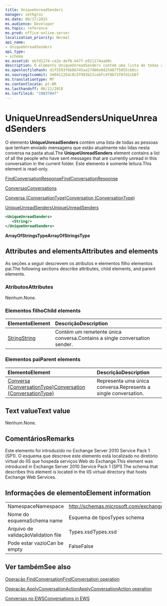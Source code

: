 ```yaml
---
title: UniqueUnreadSenders
manager: sethgros
ms.date: 09/17/2015
ms.audience: Developer
ms.topic: reference
ms.prod: office-online-server
localization_priority: Normal
api_name:
- UniqueUnreadSenders
api_type:
- schema
ms.assetid: eb7d1274-ce2e-4ef8-b47f-e911174aab0c
description: O elemento UniqueUnreadSenders contém uma lista de todas as pessoas que tenham enviado mensagens que estão atualmente não lidas nesta conversa na pasta atual. Este elemento é somente leitura.
ms.openlocfilehash: d1f5593f6b86745aa27d86e9d25487f5855cb0cc
ms.sourcegitcommit: 34041125dc8c5f993b21cebfc4f8b72f0fd2cb6f
ms.translationtype: MT
ms.contentlocale: pt-BR
ms.lasthandoff: 06/11/2018
ms.locfileid: "19837847"
---
```

# <a name="uniqueunreadsenders"></a><span data-ttu-id="f127f-104">UniqueUnreadSenders</span><span class="sxs-lookup"><span data-stu-id="f127f-104">UniqueUnreadSenders</span></span>

<span data-ttu-id="f127f-105">O elemento **UniqueUnreadSenders** contém uma lista de todas as pessoas que tenham enviado mensagens que estão atualmente não lidas nesta conversa na pasta atual.</span><span class="sxs-lookup"><span data-stu-id="f127f-105">The **UniqueUnreadSenders** element contains a list of all the people who have sent messages that are currently unread in this conversation in the current folder.</span></span> <span data-ttu-id="f127f-106">Este elemento é somente leitura.</span><span class="sxs-lookup"><span data-stu-id="f127f-106">This element is read-only.</span></span> 
  
[<span data-ttu-id="f127f-107">FindConversationResponse</span><span class="sxs-lookup"><span data-stu-id="f127f-107">FindConversationResponse</span></span>](findconversationresponse.md)
  
[<span data-ttu-id="f127f-108">Conversas</span><span class="sxs-lookup"><span data-stu-id="f127f-108">Conversations</span></span>](conversations-ex15websvcsotherref.md)
  
[<span data-ttu-id="f127f-109">Conversa (ConversationType)</span><span class="sxs-lookup"><span data-stu-id="f127f-109">Conversation (ConversationType)</span></span>](conversation-conversationtype.md)
  
[<span data-ttu-id="f127f-110">UniqueUnreadSenders</span><span class="sxs-lookup"><span data-stu-id="f127f-110">UniqueUnreadSenders</span></span>](uniqueunreadsenders.md)
  
```XML
<UniqueUnreadSenders>
   <String/>
</UniqueUnreadSenders>
```

 <span data-ttu-id="f127f-111">**ArrayOfStringsType**</span><span class="sxs-lookup"><span data-stu-id="f127f-111">**ArrayOfStringsType**</span></span>
## <a name="attributes-and-elements"></a><span data-ttu-id="f127f-112">Attributes and elements</span><span class="sxs-lookup"><span data-stu-id="f127f-112">Attributes and elements</span></span>

<span data-ttu-id="f127f-113">As seções a seguir descrevem os atributos e elementos filho elementos pai.</span><span class="sxs-lookup"><span data-stu-id="f127f-113">The following sections describe attributes, child elements, and parent elements.</span></span>
  
### <a name="attributes"></a><span data-ttu-id="f127f-114">Atributos</span><span class="sxs-lookup"><span data-stu-id="f127f-114">Attributes</span></span>

<span data-ttu-id="f127f-115">Nenhum.</span><span class="sxs-lookup"><span data-stu-id="f127f-115">None.</span></span>
  
### <a name="child-elements"></a><span data-ttu-id="f127f-116">Elementos filho</span><span class="sxs-lookup"><span data-stu-id="f127f-116">Child elements</span></span>

|<span data-ttu-id="f127f-117">**Elemento**</span><span class="sxs-lookup"><span data-stu-id="f127f-117">**Element**</span></span>|<span data-ttu-id="f127f-118">**Descrição**</span><span class="sxs-lookup"><span data-stu-id="f127f-118">**Description**</span></span>|
|:-----|:-----|
|[<span data-ttu-id="f127f-119">String</span><span class="sxs-lookup"><span data-stu-id="f127f-119">String</span></span>](string.md) <br/> |<span data-ttu-id="f127f-120">Contém um remetente única conversa.</span><span class="sxs-lookup"><span data-stu-id="f127f-120">Contains a single conversation sender.</span></span>  <br/> |
   
### <a name="parent-elements"></a><span data-ttu-id="f127f-121">Elementos pai</span><span class="sxs-lookup"><span data-stu-id="f127f-121">Parent elements</span></span>

|<span data-ttu-id="f127f-122">**Elemento**</span><span class="sxs-lookup"><span data-stu-id="f127f-122">**Element**</span></span>|<span data-ttu-id="f127f-123">**Descrição**</span><span class="sxs-lookup"><span data-stu-id="f127f-123">**Description**</span></span>|
|:-----|:-----|
|[<span data-ttu-id="f127f-124">Conversa (ConversationType)</span><span class="sxs-lookup"><span data-stu-id="f127f-124">Conversation (ConversationType)</span></span>](conversation-conversationtype.md) <br/> |<span data-ttu-id="f127f-125">Representa uma única conversa.</span><span class="sxs-lookup"><span data-stu-id="f127f-125">Represents a single conversation.</span></span>  <br/> |
   
## <a name="text-value"></a><span data-ttu-id="f127f-126">Text value</span><span class="sxs-lookup"><span data-stu-id="f127f-126">Text value</span></span>

<span data-ttu-id="f127f-127">Nenhum.</span><span class="sxs-lookup"><span data-stu-id="f127f-127">None.</span></span>
  
## <a name="remarks"></a><span data-ttu-id="f127f-128">Comentários</span><span class="sxs-lookup"><span data-stu-id="f127f-128">Remarks</span></span>

<span data-ttu-id="f127f-129">Este elemento foi introduzido no Exchange Server 2010 Service Pack 1 (SP1). O esquema que descreve este elemento está localizado no diretório virtual do IIS que hospeda serviços Web do Exchange.</span><span class="sxs-lookup"><span data-stu-id="f127f-129">This element was introduced in Exchange Server 2010 Service Pack 1 (SP1).The schema that describes this element is located in the IIS virtual directory that hosts Exchange Web Services.</span></span>
  
## <a name="element-information"></a><span data-ttu-id="f127f-130">Informações de elemento</span><span class="sxs-lookup"><span data-stu-id="f127f-130">Element information</span></span>

|||
|:-----|:-----|
|<span data-ttu-id="f127f-131">Namespace</span><span class="sxs-lookup"><span data-stu-id="f127f-131">Namespace</span></span>  <br/> |http://schemas.microsoft.com/exchange/services/2006/types  <br/> |
|<span data-ttu-id="f127f-132">Nome do esquema</span><span class="sxs-lookup"><span data-stu-id="f127f-132">Schema name</span></span>  <br/> |<span data-ttu-id="f127f-133">Esquema de tipos</span><span class="sxs-lookup"><span data-stu-id="f127f-133">Types schema</span></span>  <br/> |
|<span data-ttu-id="f127f-134">Arquivo de validação</span><span class="sxs-lookup"><span data-stu-id="f127f-134">Validation file</span></span>  <br/> |<span data-ttu-id="f127f-135">Types.xsd</span><span class="sxs-lookup"><span data-stu-id="f127f-135">Types.xsd</span></span>  <br/> |
|<span data-ttu-id="f127f-136">Pode estar vazio</span><span class="sxs-lookup"><span data-stu-id="f127f-136">Can be empty</span></span>  <br/> |<span data-ttu-id="f127f-137">False</span><span class="sxs-lookup"><span data-stu-id="f127f-137">False</span></span>  <br/> |
   
## <a name="see-also"></a><span data-ttu-id="f127f-138">Ver também</span><span class="sxs-lookup"><span data-stu-id="f127f-138">See also</span></span>



[<span data-ttu-id="f127f-139">Operação FindConversation</span><span class="sxs-lookup"><span data-stu-id="f127f-139">FindConversation operation</span></span>](findconversation-operation.md)
  
[<span data-ttu-id="f127f-140">Operação ApplyConversationAction</span><span class="sxs-lookup"><span data-stu-id="f127f-140">ApplyConversationAction operation</span></span>](applyconversationaction-operation.md)


[<span data-ttu-id="f127f-141">Conversas no EWS</span><span class="sxs-lookup"><span data-stu-id="f127f-141">Conversations in EWS</span></span>](http://msdn.microsoft.com/library/91e64629-db6c-4c94-9dcb-d386232e8467%28Office.15%29.aspx)

